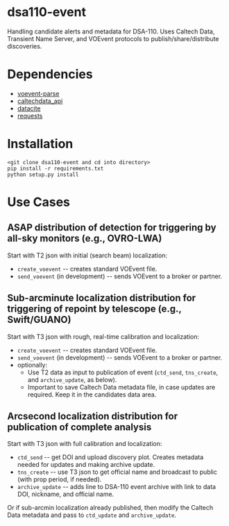 # dsa110-event

Handling candidate alerts and metadata for DSA-110. Uses Caltech Data, Transient Name Server, and VOEvent protocols to publish/share/distribute discoveries.

# Dependencies

- [voevent-parse](https://github.com/caseyjlaw/voevent-parse)
- [caltechdata_api](https://github.com/caltechlibrary/caltechdata_api)
- [datacite](https://github.com/inveniosoftware/datacite)
- [requests](https://requests.readthedocs.io/en/latest)

# Installation

```
<git clone dsa110-event and cd into directory>
pip install -r requirements.txt
python setup.py install
```

# Use Cases

## ASAP distribution of detection for triggering by all-sky monitors (e.g., OVRO-LWA)

Start with T2 json with initial (search beam) localization:
- `create_voevent` -- creates standard VOEvent file.
- `send_voevent` (in development) -- sends VOEvent to a broker or partner.

## Sub-arcminute localization distribution for triggering of repoint by telescope (e.g., Swift/GUANO)

Start with T3 json with rough, real-time calibration and localization:
- `create_voevent` -- creates standard VOEvent file.
- `send_voevent` (in development) -- sends VOEvent to a broker or partner.
- optionally:
  - Use T2 data as input to publication of event (`ctd_send`, `tns_create`, and `archive_update`, as below).
  - Important to save Caltech Data metadata file, in case updates are required. Keep it in the candidates data area.

## Arcsecond localization distribution for publication of complete analysis

Start with T3 json with full calibration and localization:
- `ctd_send` -- get DOI and upload discovery plot. Creates metadata needed for updates and making archive update.
- `tns_create` -- use T3 json to get official name and broadcast to public (with prop period, if needed).
- `archive_update` -- adds line to DSA-110 event archive with link to data DOI, nickname, and official name.

Or if sub-arcmin localization already published, then modify the Caltech Data metadata and pass to `ctd_update` and `archive_update`.